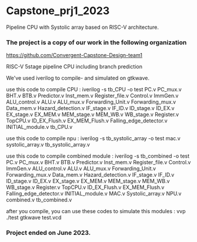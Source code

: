 # Capstone_prj1_2023
Pipeline CPU with Systolic array based on RISC-V architecture.

### The project is a copy of our work in the following organization ###
https://github.com/Convergent-Capstone-Design-team1

RISC-V 5stage pipeline CPU including branch prediction

We've used iverilog to compile- and simulated on gtkwave. 

use this code to compile CPU : 
iverilog -s tb_CPU -o test PC.v PC_mux.v BHT.v BTB.v Predictor.v Inst_mem.v Register_file.v Control.v ImmGen.v ALU_control.v ALU.v ALU_mux.v Forwarding_Unit.v Forwarding_mux.v Data_mem.v Hazard_detection.v IF_stage.v IF_ID.v ID_stage.v ID_EX.v EX_stage.v EX_MEM.v MEM_stage.v MEM_WB.v WB_stage.v Register.v TopCPU.v ID_EX_Flush.v EX_MEM_Flush.v Falling_edge_detector.v INITIAL_module.v tb_CPU.v

use this code to compile npu :
iverilog -s tb_systolic_array -o test mac.v systolic_array.v tb_systolic_array.v

use this code to compile combined module :
iverilog -s tb_combined -o test PC.v PC_mux.v BHT.v BTB.v Predictor.v Inst_mem.v Register_file.v Control.v ImmGen.v ALU_control.v ALU.v ALU_mux.v Forwarding_Unit.v Forwarding_mux.v Data_mem.v Hazard_detection.v IF_stage.v IF_ID.v ID_stage.v ID_EX.v EX_stage.v EX_MEM.v MEM_stage.v MEM_WB.v WB_stage.v Register.v TopCPU.v ID_EX_Flush.v EX_MEM_Flush.v Falling_edge_detector.v INITIAL_module.v MAC.v Systolic_array.v NPU.v combined.v tb_combined.v


after you compile, you can use these codes to simulate this modules :
vvp ./test
gtkwave test.vcd

### Project ended on June 2023. ###
